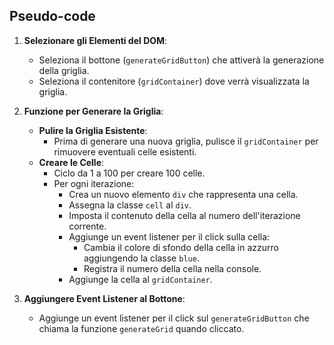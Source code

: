 ## Pseudo-code

1. **Selezionare gli Elementi del DOM**:
   - Seleziona il bottone (`generateGridButton`) che attiverà la generazione della griglia.
   - Seleziona il contenitore (`gridContainer`) dove verrà visualizzata la griglia.

2. **Funzione per Generare la Griglia**:
   - **Pulire la Griglia Esistente**:
     - Prima di generare una nuova griglia, pulisce il `gridContainer` per rimuovere eventuali celle esistenti.
   - **Creare le Celle**:
     - Ciclo da 1 a 100 per creare 100 celle.
     - Per ogni iterazione:
       - Crea un nuovo elemento `div` che rappresenta una cella.
       - Assegna la classe `cell` al `div`.
       - Imposta il contenuto della cella al numero dell'iterazione corrente.
       - Aggiunge un event listener per il click sulla cella:
         - Cambia il colore di sfondo della cella in azzurro aggiungendo la classe `blue`.
         - Registra il numero della cella nella console.
       - Aggiunge la cella al `gridContainer`.

3. **Aggiungere Event Listener al Bottone**:
   - Aggiunge un event listener per il click sul `generateGridButton` che chiama la funzione `generateGrid` quando cliccato.